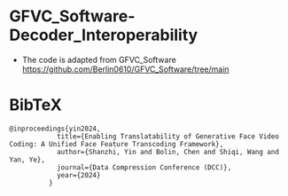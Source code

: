# GFVC_Software-Decoder_Interoperability

+ The code is adapted from GFVC_Software https://github.com/Berlin0610/GFVC_Software/tree/main


# BibTeX
```
@inproceedings{yin2024,
            title={Enabling Translatability of Generative Face Video Coding: A Unified Face Feature Transcoding Framework},
            author={Shanzhi, Yin and Bolin, Chen and Shiqi, Wang and Yan, Ye},
            journal={Data Compression Conference (DCC)},
            year={2024}
          }
```
